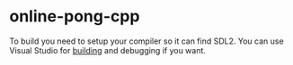 # online-pong-cpp
To build you need to setup your compiler so it can find SDL2. You can use Visual Studio for [building](https://msdn.microsoft.com/en-us/library/b9cy3d6x.aspx) and debugging if you want.
